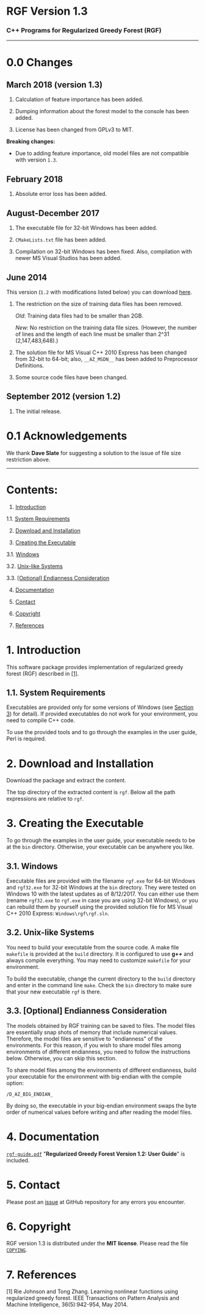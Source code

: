 # RGF Version 1.3

### C++ Programs for Regularized Greedy Forest (RGF)

************************************************************************

# 0.0 Changes

## March 2018 (version 1.3)

  1. Calculation of feature importance has been added.

  2. Dumping information about the forest model to the console has been added.

  3. License has been changed from GPLv3 to MIT.

**Breaking changes:**

  - Due to adding feature importance, old model files are not compatible with version `1.3`.

## February 2018

  1. Absolute error loss has been added.

## August-December 2017

  1. The executable file for 32-bit Windows has been added.

  2. `CMakeLists.txt` file has been added.

  3. Compilation on 32-bit Windows has been fixed.
     Also, compilation with newer MS Visual Studios has been added.

## June 2014

This version (`1.2` with modifications listed below)
you can download [here](http://tongzhang-ml.org/software/rgf/index.html).

  1. The restriction on the size of training data files has been removed.
 
     _Old_: Training data files had to be smaller than 2GB.

     _New_: No restriction on the training data file sizes.
            (However, the number of lines and the length of each line must
            be smaller than 2^31 (2,147,483,648).)

  2. The solution file for MS Visual C++ 2010 Express has been changed
     from 32-bit to 64-bit; also, `__AZ_MSDN__` has been added to
     Preprocessor Definitions.

  3. Some source code files have been changed.

## September 2012 (version 1.2)

  1. The initial release.

# 0.1 Acknowledgements

  We thank **Dave Slate** for suggesting a solution to the issue of file size
  restriction above.

************************************************************************

# Contents:

1. [Introduction](#1-introduction)

1.1. [System Requirements](#11-system-requirements)

2. [Download and Installation](#2-download-and-installation)

3. [Creating the Executable](#3-creating-the-executable)

3.1. [Windows](#31-windows)

3.2. [Unix-like Systems](#32-unix-like-systems)

3.3. [[Optional] Endianness Consideration](#33-optional-endianness-consideration)

4. [Documentation](#4-documentation)

5. [Contact](#5-contact)

6. [Copyright](#6-copyright)

7. [References](#7-references)

# 1. Introduction

This software package provides implementation of regularized greedy forest
(RGF) described in [[1]](#7-references).

## 1.1. System Requirements

Executables are provided only for some versions of Windows
(see [Section 3](#3-creating-the-executable)) for detail).
If provided executables do not work for your environment,
you need to compile C++ code.

To use the provided tools and to go through the examples in the user guide,
Perl is required.

# 2. Download and Installation

Download the package and extract the content.

The top directory of the extracted content is `rgf`. Below all the
path expressions are relative to `rgf`.

# 3. Creating the Executable

To go through the examples in the user guide, your executable needs to be
at the `bin` directory. Otherwise, your executable can be anywhere you like.

## 3.1. Windows

Executable files are provided with the filename `rgf.exe` for 64-bit Windows
and `rgf32.exe` for 32-bit Windows at the `bin` directory.
They were tested on Windows 10 with the latest updates as
of 8/12/2017. You can either use them
(rename `rgf32.exe` to `rgf.exe` in case you are using 32-bit Windows),
or you can rebuild them by yourself using the provided solution file for
MS Visual C++ 2010 Express: `Windows\rgf\rgf.sln`.

## 3.2. Unix-like Systems

You need to build your executable from the source code. A make file
`makefile` is provided at the `build` directory. It is configured to use
**g++** and always compile everything. You may need to customize `makefile`
for your environment.

To build the executable, change the current directory to the `build`
directory and enter in the command line `make`. Check the
`bin` directory to make sure that your new executable `rgf` is there.

## 3.3. [Optional] Endianness Consideration

The models obtained by RGF training can be saved to files.
The model files are essentially snap shots of memory that include
numerical values. Therefore, the model files are sensitive to
"endianness" of the environments. For this reason, if you wish to
share model files among environments of different endianness, you need
to follow the instructions below. Otherwise, you can skip this section.

To share model files among the environments of different endianness,
build your executable for the environment with big-endian with the
compile option:

```
/D_AZ_BIG_ENDIAN_
```

By doing so, the executable in your big-endian environment swaps the
byte order of numerical values before writing and after reading the
model files.

# 4. Documentation

[`rgf-guide.pdf`](./rgf-guide.pdf) "**Regularized Greedy Forest Version 1.2: User Guide**" is included.

# 5. Contact

Please post an [issue](https://github.com/RGF-team/rgf_python/issues)
at GitHub repository for any errors you encounter.

# 6. Copyright

RGF version 1.3 is distributed under the **MIT license**. Please read
the file [`COPYING`](./COPYING).

# 7. References

[1] Rie Johnson and Tong Zhang. Learning nonlinear functions using
    regularized greedy forest. IEEE Transactions on Pattern Analysis and Machine
    Intelligence, 36(5):942-954, May 2014.
